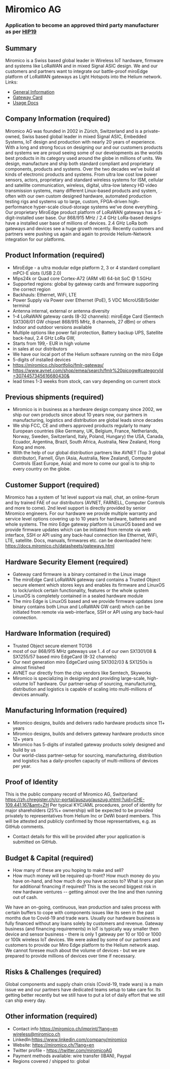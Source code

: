 # Miromico AG

### Application to become an approved third party manufacturer as per [HIP19](https://github.com/helium/HIP/blob/master/0019-third-party-manufacturers.md)

## Summary

Miromico is a Swiss based global leader in Wireless IoT hardware, firmware and systems like LoRaWAN and in mixed Signal ASIC design. We and our customers and partners want to integrate our battle-proof miroEdge platform of LoRaWAN gateways as Light Hotspots into the Helium network.
Links:
* [General Information](https://miromico.ch/portfolio/fmlr-gateway/?lang=en)
* [Gateway Card](https://miromico.ch/portfolio/miro-edgecard/?lang=en)
* [Usage Docs](https://docs.miromico.ch/miroEdge/index.html)


## Company Information (required)

Miromico AG was founded in 2002 in Zürich, Switzerland and is a private-owned, Swiss based global leader in mixed Signal ASIC, Embedded Systems, IoT design and production with nearly 20 years of experience. With a long and strong focus on designing our and our customers products and systems we are proud seeing some of our developments as the worlds best products in its category used around the globe in millions of units. We design, manufacture and ship both standard compliant and proprietary components, products and systems. Over the two decades we've build all kinds of electronic products and systems. From ultra low cost low power sensors, actors, proprietary and standard wireless systems for ISM, cellular and satellite communication, wireless, digital, ultra-low latency HD video transmission systems, many different Linux-based products and system, often with our own custom designed hardware, automated production testing rigs and systems up to large, custom, FPGA-driven high-performance hyper-scale cloud-storage systems we've done everything. Our proprietary MiroEdge product platform  of LoRaWAN gateways has a 5-digit-installed user base. Our 868/915 MHz / 2.4 GHz LoRa-based designs have a installed user base of millions of devices. 2.4 GHz LoRa both gateways and devices see a huge growth recently. Recently customers and partners were pushing us again and again to provide Helium-Network integration for our platforms.


## Product Information (required)

* MiroEdge - a ultra modular edge platform 2, 3 or 4 standard compliant mPCI-E slots (USB 2.0)
* Mips24k or Quad core Cortex-A72 (ARM v8) 64-bit SoC @ 1.5GHz
* Supported regions: global by gateway cards and firmware supporting the correct region
* Backhauls: Ethernet, WiFi, LTE
* Power Supply via Power over Ethernet (PoE), 5 VDC MicroUSB/Solder terminal
* Antenna internal, external or antenna diversity
* 1-4 LoRaWAN gateway cards (8-32 channels): miroEdge Card (Semtech SX1308/01 GW chipset 868/915 MHz, 8 channels, 27 dBm) or others
* Indoor and outdoor versions available
* Multiple options like power fail protection, Battery backup UPS, Satellite back-haul, 2.4 GHz LoRa GW, 
* Starts from 199,- EUR in high volume
* in sales at our distributors
* We have our local port of the Helium software running on the miro Edge
* 5-digits of installed devices
* https://miromico.ch/portfolio/fmlr-gateway/
* https://www.avnet.com/shop/emea/search/fmlr%20picogw#categoryId=3074457345616680430&
* lead times 1-3 weeks from stock, can vary depending on current stock

## Previous shipments (required)

* Miromico is in business as a hardware design company since 2002, we ship our own products since about 10 years now, our partners in manufacturing, logistics and distribution are global leads since decades
* We ship FCC, CE and others approved products regularly to many European countries (like Germany, UK, Belgium, France, Netherlands, Norway, Sweden, Switzerland, Italy, Poland, Hungary) the USA, Canada, Ecuador, Argentina, Brazil, South Africa, Australia, New Zealand, Hong Kong and more.
* With the help of our global distribution partners like AVNET (Top 3 global distributor), Farnell, Glyn (Asia, Australia, New Zealand), Computer Controls (East Europe, Asia) and more to come our goal is to ship to every country on the globe.

## Customer Support (required)

Miromico has a system of 1st level support via mail, chat, an online-forum and by trained FAE of our distributors (AVNET, FARNELL, Computer Controls and more to come). 2nd level support is directly provided by senior Miromico engineers. For our hardware we provide multiple warranty and service level options covering up to 10 years for hardware, batteries and whole systems. The miro Edge gateway platform is LinuxOS based and we provide firmware updates which can be initiated from remote via web interface, SSH or API using any back-haul connection like Ethernet, WiFi, LTE, satellite. Docs, manuals, firmwares etc. can be downloaded here: https://docs.miromico.ch/datasheets/gateways.html

## Hardware Security Element (required)

* Gateway card firmware is a binary contained in the Linux image
* The miroEdge Card LoRaWAN gateway card contains a Trusted Object secure element which stores keys and enables its firmware and LinuxOS to lock/unlock certain functionality, features or the whole system
* LinuxOS is completely contained in a sealed hardware module
* The miro Edge is LinuxOS based and we provide firmware updates (one binary contains both Linux and LoRaWAN GW card) which can be initiated from remote via web-interface, SSH or API using any back-haul connection.

## Hardware Information (required)

* Trusted Object secure element TO136
* most of our 868/915 MHz gateways use 1..4 of our own SX1301/08 & SX1255/57 based miro EdgeCard (8-32 channels)
* Our next generation miro EdgeCard using SX1302/03 & SX1250s is almost finished
* AVNET our directly from the chip vendors like Semtech, Skyworks
* Miromico is specializing in designing and providing large-scale, high-volume IoT hardware. Our partner-setup of sourcing, manufacturing, distribution and logistics is capable of scaling into multi-millions of devices annually.



## Manufacturing Information (required)

* Miromico designs, builds and delivers radio hardware products since 11+ years
* Miromico designs, builds and delivers gateway hardware products since 12+ years
* Miromico has 5-digits of installed gateway products solely designed and build by us
* Our world-class partner-setup for sourcing, manufacturing, distribution and logistics has a daily-proofen capacity of multi-millions of devices per year.


## Proof of Identity
This is the public company record of Miromico AG, Switzerland
https://zh.chregister.ch/cr-portal/auszug/auszug.xhtml;?uid=CHE-109.441.167&amt=ZH
Per typical KYC/AML procedures, proof of identity for major shareholders (25%+ ownership) will be expected to be provided privately to representatives from Helium Inc or DeWi board members. This will be attested and publicly confirmed by those representatives, e.g. as GitHub comments. 
* Contact details for this will be provided after your application is submitted on GitHub.

## Budget & Capital (required)

* How many of these are you hoping to make and sell? 
* How much money will be required up-front? How much money do you have on-hand, and how much do you have access to? What is your plan for additional financing if required? This is the second biggest risk in new hardware ventures -- getting almost over the line and then running out of cash.

We have an on-going, continuous, lean production and sales process with certain buffers to cope with components issues like its seen in the past months due to Covid-19 and trade wars. Usually our hardware business is fully financed without any loans solely by customers and revenue. Gateway business (and financing requirements) in IoT is typically way smaller then device and sensor business - there is only 1 gateway per 10 or 100 or 1000 or 100k wireless IoT devices. We were asked by some of our partners and customers to provide our Miro Edge platform to the Helium network asap. We cannot foresee much about the volume of devices - but we are prepared to provide millions of devices over time if necessary.



## Risks & Challenges (required)

Global components and supply chain crisis (Covid-19, trade wars) is a main issue we and our partners have dedicated teams setup to take care for. Its getting better recently but we still have to put a lot of daily effort that we still can ship every day.

## Other information (required)
 
* Contact info https://miromico.ch/imprint/?lang=en wireless@miromico.ch
* LinkedIn:https://www.linkedin.com/company/miromico
* Website: https://miromico.ch/?lang=en
* Twitter profile - https://twitter.com/miromicoAG
* Payment methods available: wire transfer (IBAN), Paypal
* Regions covered / shipped to: global